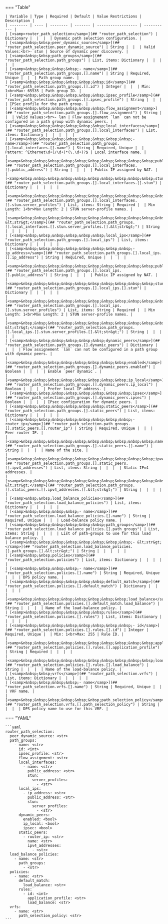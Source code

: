 <!--
  ~ Copyright (c) 2023 Arista Networks, Inc.
  ~ Use of this source code is governed by the Apache License 2.0
  ~ that can be found in the LICENSE file.
  -->
=== "Table"

    | Variable | Type | Required | Default | Value Restrictions | Description |
    | -------- | ---- | -------- | ------- | ------------------ | ----------- |
    | [<samp>router_path_selection</samp>](## "router_path_selection") | Dictionary |  |  |  | Dynamic path selection configuration. |
    | [<samp>&nbsp;&nbsp;peer_dynamic_source</samp>](## "router_path_selection.peer_dynamic_source") | String |  |  | Valid Values:<br>- stun | Source of dynamic peer discovery. |
    | [<samp>&nbsp;&nbsp;path_groups</samp>](## "router_path_selection.path_groups") | List, items: Dictionary |  |  |  |  |
    | [<samp>&nbsp;&nbsp;&nbsp;&nbsp;- name</samp>](## "router_path_selection.path_groups.[].name") | String | Required, Unique |  |  | Path group name. |
    | [<samp>&nbsp;&nbsp;&nbsp;&nbsp;&nbsp;&nbsp;id</samp>](## "router_path_selection.path_groups.[].id") | Integer |  |  | Min: 1<br>Max: 65535 | Path group ID. |
    | [<samp>&nbsp;&nbsp;&nbsp;&nbsp;&nbsp;&nbsp;ipsec_profile</samp>](## "router_path_selection.path_groups.[].ipsec_profile") | String |  |  |  | IPSec profile for the path group. |
    | [<samp>&nbsp;&nbsp;&nbsp;&nbsp;&nbsp;&nbsp;flow_assignment</samp>](## "router_path_selection.path_groups.[].flow_assignment") | String |  |  | Valid Values:<br>- lan | Flow assignement `lan` can not be configured in a path group with dynamic peers. |
    | [<samp>&nbsp;&nbsp;&nbsp;&nbsp;&nbsp;&nbsp;local_interfaces</samp>](## "router_path_selection.path_groups.[].local_interfaces") | List, items: Dictionary |  |  |  |  |
    | [<samp>&nbsp;&nbsp;&nbsp;&nbsp;&nbsp;&nbsp;&nbsp;&nbsp;- name</samp>](## "router_path_selection.path_groups.[].local_interfaces.[].name") | String | Required, Unique |  | Pattern: ^Ethernet\d+(/\d+)*(\.\d+)?$ | Local interface name. |
    | [<samp>&nbsp;&nbsp;&nbsp;&nbsp;&nbsp;&nbsp;&nbsp;&nbsp;&nbsp;&nbsp;public_address</samp>](## "router_path_selection.path_groups.[].local_interfaces.[].public_address") | String |  |  |  | Public IP assigned by NAT. |
    | [<samp>&nbsp;&nbsp;&nbsp;&nbsp;&nbsp;&nbsp;&nbsp;&nbsp;&nbsp;&nbsp;stun</samp>](## "router_path_selection.path_groups.[].local_interfaces.[].stun") | Dictionary |  |  |  |  |
    | [<samp>&nbsp;&nbsp;&nbsp;&nbsp;&nbsp;&nbsp;&nbsp;&nbsp;&nbsp;&nbsp;&nbsp;&nbsp;server_profiles</samp>](## "router_path_selection.path_groups.[].local_interfaces.[].stun.server_profiles") | List, items: String | Required |  | Min Length: 1<br>Max Length: 2 | STUN server-profile names. |
    | [<samp>&nbsp;&nbsp;&nbsp;&nbsp;&nbsp;&nbsp;&nbsp;&nbsp;&nbsp;&nbsp;&nbsp;&nbsp;&nbsp;&nbsp;- &lt;str&gt;</samp>](## "router_path_selection.path_groups.[].local_interfaces.[].stun.server_profiles.[].&lt;str&gt;") | String |  |  |  |  |
    | [<samp>&nbsp;&nbsp;&nbsp;&nbsp;&nbsp;&nbsp;local_ips</samp>](## "router_path_selection.path_groups.[].local_ips") | List, items: Dictionary |  |  |  |  |
    | [<samp>&nbsp;&nbsp;&nbsp;&nbsp;&nbsp;&nbsp;&nbsp;&nbsp;- ip_address</samp>](## "router_path_selection.path_groups.[].local_ips.[].ip_address") | String | Required, Unique |  |  |  |
    | [<samp>&nbsp;&nbsp;&nbsp;&nbsp;&nbsp;&nbsp;&nbsp;&nbsp;&nbsp;&nbsp;public_address</samp>](## "router_path_selection.path_groups.[].local_ips.[].public_address") | String |  |  |  | Public IP assigned by NAT. |
    | [<samp>&nbsp;&nbsp;&nbsp;&nbsp;&nbsp;&nbsp;&nbsp;&nbsp;&nbsp;&nbsp;stun</samp>](## "router_path_selection.path_groups.[].local_ips.[].stun") | Dictionary |  |  |  |  |
    | [<samp>&nbsp;&nbsp;&nbsp;&nbsp;&nbsp;&nbsp;&nbsp;&nbsp;&nbsp;&nbsp;&nbsp;&nbsp;server_profiles</samp>](## "router_path_selection.path_groups.[].local_ips.[].stun.server_profiles") | List, items: String | Required |  | Min Length: 1<br>Max Length: 2 | STUN server-profile names. |
    | [<samp>&nbsp;&nbsp;&nbsp;&nbsp;&nbsp;&nbsp;&nbsp;&nbsp;&nbsp;&nbsp;&nbsp;&nbsp;&nbsp;&nbsp;- &lt;str&gt;</samp>](## "router_path_selection.path_groups.[].local_ips.[].stun.server_profiles.[].&lt;str&gt;") | String |  |  |  |  |
    | [<samp>&nbsp;&nbsp;&nbsp;&nbsp;&nbsp;&nbsp;dynamic_peers</samp>](## "router_path_selection.path_groups.[].dynamic_peers") | Dictionary |  |  |  | Flow assignement `lan` can not be configured in a path group with dynamic peers. |
    | [<samp>&nbsp;&nbsp;&nbsp;&nbsp;&nbsp;&nbsp;&nbsp;&nbsp;enabled</samp>](## "router_path_selection.path_groups.[].dynamic_peers.enabled") | Boolean |  |  |  | Enable `peer dynamic`. |
    | [<samp>&nbsp;&nbsp;&nbsp;&nbsp;&nbsp;&nbsp;&nbsp;&nbsp;ip_local</samp>](## "router_path_selection.path_groups.[].dynamic_peers.ip_local") | Boolean |  |  |  | Prefer local IP address. |
    | [<samp>&nbsp;&nbsp;&nbsp;&nbsp;&nbsp;&nbsp;&nbsp;&nbsp;ipsec</samp>](## "router_path_selection.path_groups.[].dynamic_peers.ipsec") | Boolean |  |  |  | IPsec configuration for dynamic peers. |
    | [<samp>&nbsp;&nbsp;&nbsp;&nbsp;&nbsp;&nbsp;static_peers</samp>](## "router_path_selection.path_groups.[].static_peers") | List, items: Dictionary |  |  |  |  |
    | [<samp>&nbsp;&nbsp;&nbsp;&nbsp;&nbsp;&nbsp;&nbsp;&nbsp;- router_ip</samp>](## "router_path_selection.path_groups.[].static_peers.[].router_ip") | String | Required, Unique |  |  | Peer router IP. |
    | [<samp>&nbsp;&nbsp;&nbsp;&nbsp;&nbsp;&nbsp;&nbsp;&nbsp;&nbsp;&nbsp;name</samp>](## "router_path_selection.path_groups.[].static_peers.[].name") | String |  |  |  | Name of the site. |
    | [<samp>&nbsp;&nbsp;&nbsp;&nbsp;&nbsp;&nbsp;&nbsp;&nbsp;&nbsp;&nbsp;ipv4_addresses</samp>](## "router_path_selection.path_groups.[].static_peers.[].ipv4_addresses") | List, items: String |  |  |  | Static IPv4 addresses. |
    | [<samp>&nbsp;&nbsp;&nbsp;&nbsp;&nbsp;&nbsp;&nbsp;&nbsp;&nbsp;&nbsp;&nbsp;&nbsp;- &lt;str&gt;</samp>](## "router_path_selection.path_groups.[].static_peers.[].ipv4_addresses.[].&lt;str&gt;") | String |  |  |  |  |
    | [<samp>&nbsp;&nbsp;load_balance_policies</samp>](## "router_path_selection.load_balance_policies") | List, items: Dictionary |  |  |  |  |
    | [<samp>&nbsp;&nbsp;&nbsp;&nbsp;- name</samp>](## "router_path_selection.load_balance_policies.[].name") | String | Required, Unique |  |  | Load-balance policy name. |
    | [<samp>&nbsp;&nbsp;&nbsp;&nbsp;&nbsp;&nbsp;path_groups</samp>](## "router_path_selection.load_balance_policies.[].path_groups") | List, items: String |  |  |  | List of path-groups to use for this load balance policy. |
    | [<samp>&nbsp;&nbsp;&nbsp;&nbsp;&nbsp;&nbsp;&nbsp;&nbsp;- &lt;str&gt;</samp>](## "router_path_selection.load_balance_policies.[].path_groups.[].&lt;str&gt;") | String |  |  |  |  |
    | [<samp>&nbsp;&nbsp;policies</samp>](## "router_path_selection.policies") | List, items: Dictionary |  |  |  |  |
    | [<samp>&nbsp;&nbsp;&nbsp;&nbsp;- name</samp>](## "router_path_selection.policies.[].name") | String | Required, Unique |  |  | DPS policy name. |
    | [<samp>&nbsp;&nbsp;&nbsp;&nbsp;&nbsp;&nbsp;default_match</samp>](## "router_path_selection.policies.[].default_match") | Dictionary |  |  |  |  |
    | [<samp>&nbsp;&nbsp;&nbsp;&nbsp;&nbsp;&nbsp;&nbsp;&nbsp;load_balance</samp>](## "router_path_selection.policies.[].default_match.load_balance") | String |  |  |  | Name of the load-balance policy. |
    | [<samp>&nbsp;&nbsp;&nbsp;&nbsp;&nbsp;&nbsp;rules</samp>](## "router_path_selection.policies.[].rules") | List, items: Dictionary |  |  |  |  |
    | [<samp>&nbsp;&nbsp;&nbsp;&nbsp;&nbsp;&nbsp;&nbsp;&nbsp;- id</samp>](## "router_path_selection.policies.[].rules.[].id") | Integer | Required, Unique |  | Min: 1<br>Max: 255 | Rule ID. |
    | [<samp>&nbsp;&nbsp;&nbsp;&nbsp;&nbsp;&nbsp;&nbsp;&nbsp;&nbsp;&nbsp;application_profile</samp>](## "router_path_selection.policies.[].rules.[].application_profile") | String | Required |  |  |  |
    | [<samp>&nbsp;&nbsp;&nbsp;&nbsp;&nbsp;&nbsp;&nbsp;&nbsp;&nbsp;&nbsp;load_balance</samp>](## "router_path_selection.policies.[].rules.[].load_balance") | String |  |  |  | Name of the load-balance policy. |
    | [<samp>&nbsp;&nbsp;vrfs</samp>](## "router_path_selection.vrfs") | List, items: Dictionary |  |  |  |  |
    | [<samp>&nbsp;&nbsp;&nbsp;&nbsp;- name</samp>](## "router_path_selection.vrfs.[].name") | String | Required, Unique |  |  | VRF name. |
    | [<samp>&nbsp;&nbsp;&nbsp;&nbsp;&nbsp;&nbsp;path_selection_policy</samp>](## "router_path_selection.vrfs.[].path_selection_policy") | String |  |  |  | DPS policy name to use for this VRF. |

=== "YAML"

    ```yaml
    router_path_selection:
      peer_dynamic_source: <str>
      path_groups:
        - name: <str>
          id: <int>
          ipsec_profile: <str>
          flow_assignment: <str>
          local_interfaces:
            - name: <str>
              public_address: <str>
              stun:
                server_profiles:
                  - <str>
          local_ips:
            - ip_address: <str>
              public_address: <str>
              stun:
                server_profiles:
                  - <str>
          dynamic_peers:
            enabled: <bool>
            ip_local: <bool>
            ipsec: <bool>
          static_peers:
            - router_ip: <str>
              name: <str>
              ipv4_addresses:
                - <str>
      load_balance_policies:
        - name: <str>
          path_groups:
            - <str>
      policies:
        - name: <str>
          default_match:
            load_balance: <str>
          rules:
            - id: <int>
              application_profile: <str>
              load_balance: <str>
      vrfs:
        - name: <str>
          path_selection_policy: <str>
    ```

